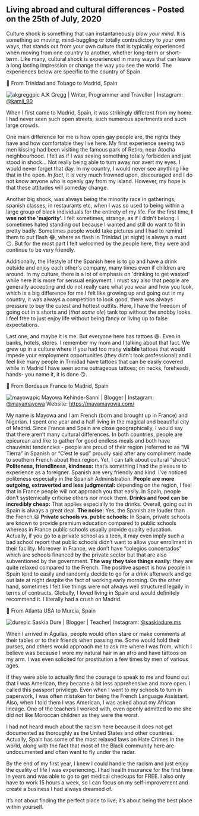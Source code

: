 ## Living abroad and cultural differences - Posted on the 25th of July, 2020

Culture shock is something that can instantaneously _blow your mind_. It is something so moving, mind-buggling or totally contradictory to your own ways, that stands out from your own culture that is typically experienced when moving from one country to another, whether long-term or short-term. Like many, cultural shock is experienced in many ways that can leave a long lasting impression or change the way you see the world. The experiences below are specific to the country of Spain.

📍 From Trinidad and Tobago to Madrid, Spain

![akgreggpic](/img/meincomo.jpg)
A.K Gregg | Writer, Programmer and Traveller | Instagram: [@kamii_90](https://www.instagram.com/kamii_90/)

When I first came to Madrid, Spain, it was strikingly different from my home. I had never seen such open streets, such numerous apartments and such large crowds.

One main difference for me is how open gay people are, the rights they have and how comfortable they live here. My first experience seeing two men kissing had been visiting the famous park of Retiro, near Atocha neighbourhood. I felt as if I was seeing something totally forbidden and just stood in shock... Not really being able to turn away nor avert my eyes. I would never forget that day. In my country, I would never see anything like that in the open. _In fact,_ it is very much frowned upon, discouraged and I do not know anyone who is openly gay from my island. However, my hope is that these attitudes will someday change.

Another big shock, was always being the minority race in gatherings, spanish classes, in restaurants etc, when I was so used to being within a large group of black individuals for the entirety of my life. For the first time, **I was not the 'majority'.** I felt sometimes, strange, as if I didn't belong. I sometimes hated standing out because I wanted and still do want to fit in pretty badly. Sometimes people would take pictures and I had to remind them to put flash 😂, where as flash in Trinidad (at night) is always a must 😶. But for the most part I felt welcomed by the people here, they were and continue to be very friendly.

Additionally, the lifestyle of the Spanish here is to go and have a drink outside and enjoy each other's company, many times even if children are around. In my culture, there is a lot of emphasis on 'drinking to get wasted' while here it is more for sensual enjoyment. I must say also that people are generally accepting and do not really care what you wear and how you look, which is a big difference for me.I felt like growing up and going out in my country, it was always a competition to look good, there was always pressure to buy the cutest and hottest outfits. Here, I have the freedom of going out in a shorts and (_that same ole_) tank top without the snobby looks. I feel free to just enjoy life without being fancy or living up to false expectations.

Last one, and maybe it is me. But everyone here has tattoes 😆. Even in banks, hotels, stores. I remember my mom and I talking about that fact. We grew up in a culture where if you had too many **visible** tattoes that would impede your employment opportunities (they didn't look professional) and I feel like many people in Trinidad have tattoes that can be easily covered while in Madrid I have seen some outrageous tattoes; on necks, foreheads, hands- you name it, it is done 😏.

📍 From Bordeaux France to Madrid, Spain

![mayowapic](/img/mayowapic.jpeg)
Mayowa Kehinde-Sanni | Blogger | Instagram: [@mayamayowa](https://www.instagram.com/mayamayowa/)
Website: https://mayamayowa.com/

My name is Mayowa and I am French (born and brought up in France) and Nigerian. I spent one year and a half living in the magical and beautiful city of Madrid. Since France and Spain are close geographically, I would say that there aren’t many cultural differences. In both countries, people are epicurean and like to gather for good endless meals and both have chauvinist tendencies - people are proud of their region (referred to as “Mi Tierra” in Spanish or “C’est le sud” proudly said after any compliment made to southern French about their region. Yet, I can talk about cultural “shock”:
**Politeness, friendliness, kindness:** that’s something I had the pleasure to experience as a foreigner. Spanish are very friendly and kind. I’ve noticed politeness especially in the Spanish Administration.
**People are more outgoing, extraverted and less judgmental:** depending on the region, I feel that in France people will not approach you that easily. In Spain, people don’t systemically criticise others nor mock them.
**Drinks and food can be incredibly cheap:** That applies especially to the drinks. Overall, going out in Spain is always a great deal.
**The noise:** Yes, the Spanish are louder than the French.😆
**Private schools vs. public schools:** In Spain, private schools are known to provide premium education compared to public schools whereas in France public schools usually provide quality education. Actually, if you go to a private school as a teen, it may even imply such a bad school report that public schools didn’t want to allow your enrollment in their facility. Moreover in France, we don’t have “colegios concertados” which are schools financed by the private sector but that are also subventioned by the government.
**The way they take things easily:** they are quite relaxed compared to the French. The positive aspect is how people in Spain tend to easily and randomly decide to go for a drink afterwork and go out late at night despite the fact of working early morning. On the other hand, sometimes I felt like things were not always well structured legally in terms of contracts.
Globally, I loved living in Spain and would definitely recommend it. I literally had a crush on Madrid.

📍 From Atlanta USA to Murcia, Spain

![durepic](/img/durepic.jpg)
Saskia Dure | Blogger | Teacher| Instagram: [@saskiadure.ms](https://www.instagram.com/saskiadure.ms/)

When I arrived in Águilas, people would often stare or make comments at their tables or to their friends when passing me. Some would hold their purses, and others would approach me to ask me where I was from, which I believe was because I wore my natural hair in an afro and have tattoos on my arm. I was even solicited for prostitution a few times by men of various ages.

If they were able to actually find the courage to speak to me and found out that I was American, they became a bit less apprehensive and more open. I called this passport privilege. Even when I went to my schools to turn in paperwork, I was often mistaken for being the French Language Assistant. Also, when I told them I was American, I was asked about my African lineage. One of the teachers I worked with, even openly admitted to me she did not like Moroccan children as they were the worst.

I had not heard much about the racism here because it does not get documented as thoroughly as the United States and other countries. Actually, Spain has some of the most relaxed laws on Hate Crimes in the world, along with the fact that most of the Black community here are undocumented and often want to fly under the radar.

By the end of my first year, I knew I could handle the racism and just enjoy the quality of life I was experiencing. I had health insurance for the first time in years and was able to go to get medical checkups for FREE. I also only have to work 15 hours a week, so I can focus on my self-improvement and create a business I had always dreamed of.

It’s not about finding the perfect place to live; it’s about being the best place within yourself.
